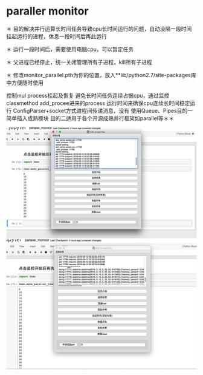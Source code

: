 # paraller monitor

＊ 目的解决并行运算长时间任务导致cpu长时间运行的问题，自动没隔一段时间挂起运行的进程，休息一段时间后再此运行

＊ 运行一段时间后，需要使用电脑cpu，可以暂定任务

＊ 父进程已经停止，统一关闭管理所有子进程，kill所有子进程

＊ 修改monitor_parallel.pth为你的位置，放入**lib/python2.7/site-packages库中方便随时使用

控制mul process挂起及恢复
避免长时间任务连续占据cpu，通过监控
classmethod add_procee进来的process
运行时间来确保cpu连续长时间稳定运行
ConfigParser+socket方式进程间传递消息，没有
使用Queue、Pipes目的一简单插入成熟模块
目的二适用于各个开源成熟并行框架如parallel等＊＊



![image](./Snip20160912_6.png)
![image](./Snip20160912_8.png)